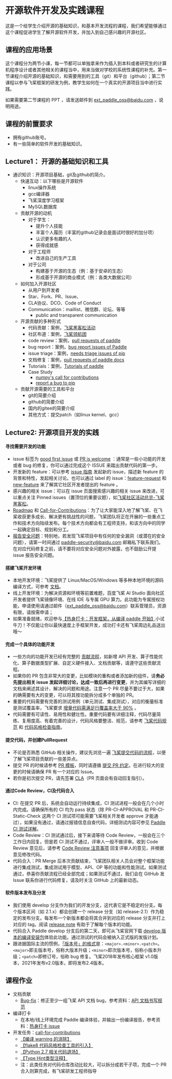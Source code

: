 

# 开源软件开发及实践课程

这是一个给学生介绍开源的基础知识，和基本开发流程的课程，我们希望能够通过这个课程促进学生了解开源软件开发，并加入到自己感兴趣的开源社区。

## 课程的应用场景

这个课程分为两节小课，每一节都可以单独拿来作为插入到本科或者研究生的计算机程序设计或者其他相关的课程当中，用来当做对学校的系统性课程的补充。第一节课程介绍开源的基础知识，和需要用到的工具（git）和平台（github）；第二节课程以参与飞桨框架的研发为例，教学生如何在一个真实的开源项目当中进行实践。

如果需要第二节课程的 PPT ，请发送邮件到 ext_paddle_oss@baidu.com ，说明用途。

## 课程的前置要求

- 拥有github账号。
- 有一些简单的软件开发的基础知识。

## Lecture1： 开源的基础知识和工具

- 通识知识：开源项目基础，git及github的简介。
    - 快速互动：以下哪些是开源软件
        - linux操作系统
        - gcc编译器
        - 飞桨深度学习框架
        - MySQL数据库
    - 贡献开源的动机
        - 对于学生：
            - 提升个人技能
            - 丰富个人履历（丰富的github记录会是面试时很好的加分项）
            - 认识更多有趣的人
            - 获得成就感
        - 对于工程师
            - 改进自己的生产工具
        - 对于公司
            - 构建基于开源的生态（例：基于安卓的生态）
            - 形成基于开源的商业模式（例：各类大数据公司）
    - 如何加入开源社区
        - 从用户到开发者
        - Star、Fork、PR、Issue、
        - CLA协议、DCO、Code of Conduct
        - Communication：maillist、微信群、论坛、等等
            - public and transparent communication
    - 开源贡献的多种形式
        - 代码贡献：案例，[飞桨黑客松活动](https://github.com/PaddlePaddle/Paddle/issues/43938)
        - 社区布道：案例，[飞桨领航团](https://www.paddlepaddle.org.cn/ppdenavigategroup)
        - code review：案例，[pull requests of paddle](https://github.com/PaddlePaddle/Paddle/pulls)
        - bug report：案例，[bug report issues of Paddle](https://github.com/PaddlePaddle/Paddle/issues?q=is%3Aissue+is%3Aopen+label%3Atype%2Fbug-report)
        - issue triage：案例，[needs triage issues of pip](https://github.com/pypa/pip/issues?q=is%3Aissue+is%3Aopen+label%3A%22S%3A+needs+triage%22)
        - 文档修复：案例，[pull requests of paddle docs](https://github.com/PaddlePaddle/docs/pulls)
        - Tutorials：案例，[Tutorials of paddle](https://www.paddlepaddle.org.cn/documentation/docs/zh/practices/index_cn.html)
        - Case Study
          -  [numpy's call for contributions](https://github.com/numpy/numpy/blob/main/README.md#call-for-contributions)
          -  [report a bug to pip](https://github.com/pypa/pip/issues/11423)
    - 贡献开源需要的工具和平台
      - git的简要介绍
      - github的简要介绍
      - 国内的gitee的简要介绍
      - 其他方式：提交patch（如linux kernel、gcc）

## Lecture2: 开源项目开发的实践

#### 寻找需要开发的功能
- issue 标签为 [good first issue](https://github.com/PaddlePaddle/Paddle/labels/good%20first%20issue) 或 [PR is welcome](https://github.com/PaddlePaddle/Paddle/labels/PR%20is%20welcome) ：通常是一些小功能的开发或者 bug 的修复，你可以通过完成这个 ISSUE 来踏出贡献代码的第一步。
- 开发新的 feature：可以参考 [issue 指南](https://github.com/PaddlePaddle/Paddle/issues/41281) 发起新的 issue，描述新 feature 的背景和特性，发起相关讨论。也可以通过 label 的 issue：[feature-request](https://github.com/PaddlePaddle/Paddle/labels/type%2Ffeature-request) 和 [new-feature](https://github.com/PaddlePaddle/Paddle/labels/type%2Fnew-feature) 来了解其它社区开发者提出的 feature 。
- 感兴趣的相关 issue：可以在 issue 页面搜索感兴趣的相关 issue 来改进，可以重点关注 Pinned issues（置顶位的重要议题），如[飞桨社区活动总览-飞桨黑客松](https://github.com/PaddlePaddle/Paddle/issues/42410)。
- [Roadmap](https://github.com/PaddlePaddle/Paddle/issues/42571) 和 [Call-for-Contributions](https://github.com/PaddlePaddle/community/blob/master/pfcc/call-for-contributions/README.md)：为了让大家能深入地了解飞桨、在飞桨收获更多成长、解决更有挑战性的问题，飞桨团队将正在开展的一些重点工作和技术方向陆续发布。每个技术方向都会有工程师支持，和该方向中的同学一起确定目标、规划和分工。
- [报告安全问题](https://github.com/PaddlePaddle/Paddle/blob/develop/SECURITY_cn.md)：特别地，若发现飞桨项目中有任何的安全漏洞（或潜在的安全问题），请第一时间通过 paddle-security@baidu.com 邮箱私下联系我们。在对应代码修复之前，请不要将对应安全问题对外披露，也不鼓励公开提 issue 报告安全问题。
#### 搭建飞桨开发环境
- 本地开发环境：飞桨提供了 Linux/MacOS/Windows 等多种本地环境的源码编译方式，可参考 [文档](https://www.paddlepaddle.org.cn/documentation/docs/zh/install/compile/fromsource.html)。
- 线上开发环境：为解决资源和环境等前置难题，百度飞桨 AI Studio 面向社区开发者提供飞桨镜像环境、在线 IDE 与专属 GPU 算力。此功能为专属授权功能，申请使用请通过邮件（ext_paddle_oss@baidu.com）联系管理员，资源有限，请按需申请；
- 如果准备就绪，欢迎参与[【热身打卡：开发框架，从编译 paddle 开始】](https://www.paddlepaddle.org.cn/contributionguide?docPath=hackathon_warming_up_cn)小试牛刀！不仅能让你以最快速度上手框架开发，成功打卡还有飞桨周边礼品送出哦～
#### 完成一个具体的功能开发
- 一些方向的功能开发已经有完整的 [贡献流程](https://www.paddlepaddle.org.cn/documentation/docs/zh/develop/dev_guides/index_cn.html)，如新增 API 开发、算子性能优化、算子数据类型扩展、自定义硬件接入、文档贡献等，请遵守这些贡献流程。
- 如果你的 PR 包含非常大的变更，比如模块的重构或者添加新的组件，请**务必先提出相关 issue 发起详细讨论，达成一致后再进行变更**，并为其编写详细的文档来阐述其设计、解决的问题和用途。注意一个 PR 尽量不要过于大，如果的确需要有大的变更，可以将其按功能拆分成多个单独的 PR。
- 重要的代码需要有完善的测试用例（单元测试、集成测试），对应的衡量标准是测试覆盖率，飞桨要求 [增量代码需满足行覆盖率大于 90%](https://www.paddlepaddle.org.cn/documentation/docs/zh/develop/dev_guides/git_guides/paddle_ci_manual_cn.html#pr-ci-coverage) 。
- 代码需要有可读性、易用性和健壮性。重要代码要有详细注释，代码尽量简练、复用度高、有着完善的设计，代码风格要整洁、规范，请参考 [飞桨代码规范](https://www.paddlepaddle.org.cn/documentation/docs/zh/develop/dev_guides/style_guides_cn.html) 和 [代码风格检查指南](https://www.paddlepaddle.org.cn/documentation/docs/zh/develop/dev_guides/git_guides/codestyle_check_guide_cn.html)。
#### 提交代码，并创建PullRequest
- 不论是否熟悉 GitHub 相关操作，建议先浏览一遍 [飞桨提交代码的流程](https://www.paddlepaddle.org.cn/documentation/docs/zh/develop/dev_guides/code_contributing_path_cn.html)，以便了解飞桨项目贡献的一些差异点。
- 提交 PR 的时候请参考 [PR 模板](https://raw.githubusercontent.com/PaddlePaddle/Paddle/develop/.github/PULL_REQUEST_TEMPLATE.md)，同时请遵循 [提交 PR 约定](https://www.paddlepaddle.org.cn/documentation/docs/zh/develop/dev_guides/code_contributing_path_cn.html#span-id-caution1-pr-span)。在进行较大的变更的时候请确保 PR 有一个对应的 Issue。
- 若你是初次提交 PR，请先签署 [CLA](https://www.paddlepaddle.org.cn/documentation/docs/zh/develop/dev_guides/code_contributing_path_cn.html#cla)（PR 页面会有自动回复指引）。
#### 通过Code Review，CI及代码合入
- CI: 在提交 PR 后，系统会自动运行持续集成，CI 测试进程一般会在几个小时内完成。请确保所有的 CI 均为 pass 状态（除 PR-CI-APPROVAL 和 PR-CI-Static-Check 这两个 CI 测试项可能需要飞桨相关开发者 approve 才能通过），如果没有通过，请通过报错信息自查代码，详细测试内容可参见 [Paddle CI 测试详解](https://www.paddlepaddle.org.cn/documentation/docs/zh/develop/git_guides/paddle_ci_manual_cn.html)。 
- Code Review：CI 测试通过后，接下来请等待 Code Review，一般会在三个工作日内回复。但是若 CI 测试不通过，评审人一般不做评审。收到 Code Review 意见后，请参考 [Code Review 注意事项](https://www.paddlepaddle.org.cn/documentation/docs/zh/develop/dev_guides/code_contributing_path_cn.html#CodeReview) 回复评审人的意见，并根据意见修改代码。
- 代码合入：PR Merge 后本次贡献结束，飞桨团队相关人员会对整个框架功能进行集成测试，集成测试用于模型、API、OP 等的功能和性能测试。如果测试通过，恭喜你贡献流程已经全部完成；如果测试不通过，我们会在 GitHub 发 Issue 联系你进行代码修复，请及时关注 GitHub 上的最新动态。
#### 软件版本发布及分发
-  我们使用 develop 分支作为我们的开发分支，这代表它是不稳定的分支。每个版本区间（如 2.1.x）都会创建一个 release 分支（如 release-2.1）作为稳定的发布分支。每发布一个新版本都会将其合并到对应的 release 分支并打上对应的 tag。阅读 [release note](https://github.com/PaddlePaddle/Paddle/releases) 有助于了解每个版本的功能。
- 代码合入 Paddle develop 分支后的第二天，即可从飞桨官网下载 [develop 版本的编译安装包](https://www.paddlepaddle.org.cn/install/quick?docurl=/documentation/docs/zh/develop/install/pip/linux-pip.html)体验此功能。通过测试的代码会被纳入正式版的发版计划。
- 跟进据国际主流的惯例，[「版本号」的格式](https://github.com/guobinhit/cg-blog/blob/master/articles/others/version.md)是：`<major>.<minor>.<patch>`。`<major>`即主版本号，俗称大版本升级；`<minor>`即次版本号，俗称小版本升级；`<patch>`即修订号，俗称 bug 修复。飞桨2018年发布核心框架 v1.0版本，2021年发布v2.0版本，即将发布2.4版本。

## 课程作业

- 文档贡献
    - [Bug-fix](https://shimo.im/sheets/e1Az48XnO4t6g7qW/akF3x/)：修正至少一组飞桨 API 文档 bug，参考资料：[API 文档书写规范](https://www.paddlepaddle.org.cn/documentation/docs/zh/develop/dev_guides/api_contributing_guides/api_docs_guidelines_cn.html#id8)
- 编译打卡
    - 在本地/线上环境完成 Paddle 编译体验，并输出一份编译报告，参考资料：[热身打卡 issue](https://github.com/PaddlePaddle/Paddle/issues/45347)
- 开发任务：[call-for-contributions](https://github.com/PaddlePaddle/community/tree/master/pfcc/call-for-contributions)
    -  [【编译 warning 的消除】](https://github.com/PaddlePaddle/community/blob/master/pfcc/call-for-contributions/code_style_compiler_warning.md)
    -  [【flake8 代码风格检查工具的引入】](https://github.com/PaddlePaddle/community/blob/master/pfcc/call-for-contributions/code_style_flake8.md)
    -  [【Python 2.7 相关代码退场】](https://github.com/PaddlePaddle/community/blob/master/pfcc/call-for-contributions/legacy_python2.md)
    -  [【Type Hint类型注释】](https://github.com/PaddlePaddle/community/blob/master/pfcc/call-for-contributions/type_hint.md)
    -  注：此类任务对代码仓库改动比较大，可以拆分成若干子项，完成一个 PR 合入则算完成，有飞桨研发工程师指导
